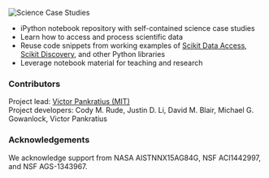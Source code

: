 <p align="left">
  <img alt="Science Case Studies" src="https://github.com/MITHaystack/science-casestudies/blob/master/docs/images/science-casestudies_logo360.png"/>
</p>

- iPython notebook repository with self-contained science case studies
- Learn how to access and process scientific data
- Reuse code snippets from working examples of [Scikit Data Access](https://github.com/MITHaystack/scikit-dataaccess), [Scikit Discovery](https://github.com/MITHaystack/scikit-discovery), and other Python libraries
- Leverage notebook material for teaching and research


### Contributors

Project lead: [Victor Pankratius (MIT)](http://www.victorpankratius.com)<br>
Project developers: Cody M. Rude, Justin D. Li, David M. Blair, Michael G. Gowanlock, Victor Pankratius

### Acknowledgements

We acknowledge support from NASA AISTNNX15AG84G, NSF ACI1442997, and NSF AGS-1343967.
